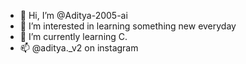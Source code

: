 - 👋 Hi, I’m @Aditya-2005-ai
- 👀 I’m interested in learning something new everyday
- 🌱 I’m currently learning C.
- 📫 @aditya._v2 on instagram

<!---
Aditya-2005-ai/Aditya-2005-ai is a ✨ special ✨ repository because its `README.md` (this file) appears on your GitHub profile.
You can click the Preview link to take a look at your changes.
--->
